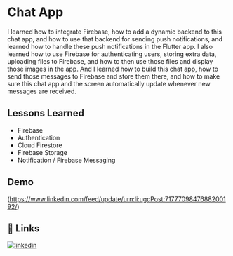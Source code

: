 
# Chat App

I learned how to integrate Firebase, how to add a dynamic backend to this chat app, and how to use that backend for sending push notifications, and learned how to handle these push notifications in the Flutter app. I also learned how to use Firebase for authenticating users, storing extra data, uploading files to Firebase, and how to then use those files and display those images in the app.
And I learned how to build this chat app, how to send those messages to Firebase and store them there, and how to make sure this chat app and the screen automatically update whenever new messages are received.
## Lessons Learned


- Firebase
- Authentication
- Cloud Firestore
- Firebase Storage
- Notification / Firebase Messaging
## Demo
(https://www.linkedin.com/feed/update/urn:li:ugcPost:7177709847688200192/)



## 🔗 Links

[![linkedin](https://img.shields.io/badge/linkedin-0A66C2?style=for-the-badge&logo=linkedin&logoColor=white)](https://www.linkedin.com/in/raffael-silverio-a47553255/)


